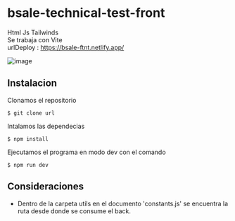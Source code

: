 # bsale-technical-test-front

Html Js Tailwinds\
Se trabaja con Vite\
urlDeploy : https://bsale-ftnt.netlify.app/

![image](https://user-images.githubusercontent.com/63697694/173277024-ec07f944-a8ab-4542-a6c8-ca671bc7ec8d.png)

## Instalacion

Clonamos el repositorio

`$ git clone url`

Intalamos las dependecias

`$ npm install`

Ejecutamos el programa en modo dev con el comando

`$ npm run dev`

## Consideraciones

- Dentro de la carpeta utils en el documento 'constants.js' se encuentra la ruta desde donde se consume el back.
